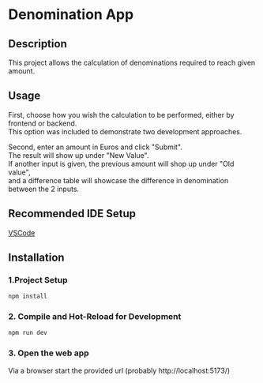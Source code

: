 # Denomination App

## Description

This project allows the calculation of denominations required to reach given amount.

## Usage

First, choose how you wish the calculation to be performed, either by frontend or backend. <br>
This option was included to demonstrate two development approaches.

Second, enter an amount in Euros and click "Submit". <br>
The result will show up under "New Value". <br>
If another input is given, the previous amount will shop up under "Old value", <br>
and a difference table will showcase the difference in denomination between the 2 inputs.

## Recommended IDE Setup

[VSCode](https://code.visualstudio.com/)

## Installation

### 1.Project Setup

```sh
npm install
```

### 2. Compile and Hot-Reload for Development

```sh
npm run dev
```

### 3. Open the web app

Via a browser start the provided url (probably http://localhost:5173/)

